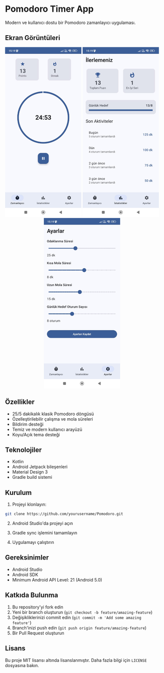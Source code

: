 # Pomodoro Timer App

Modern ve kullanıcı dostu bir Pomodoro zamanlayıcı uygulaması.

## Ekran Görüntüleri

<div align="center">
  <img src="asset/zamanlayıcı.jpg" alt="Zamanlayıcı Ekranı" width="250"/>
  <img src="asset/istatistik.jpg" alt="İstatistik Ekranı" width="250"/>
  <img src="asset/ayarlar.jpg" alt="Ayarlar Ekranı" width="250"/>
</div>

## Özellikler

- 25/5 dakikalık klasik Pomodoro döngüsü
- Özelleştirilebilir çalışma ve mola süreleri
- Bildirim desteği
- Temiz ve modern kullanıcı arayüzü
- Koyu/Açık tema desteği

## Teknolojiler

- Kotlin
- Android Jetpack bileşenleri
- Material Design 3
- Gradle build sistemi

## Kurulum

1. Projeyi klonlayın:
```bash
git clone https://github.com/yourusername/Pomodoro.git
```

2. Android Studio'da projeyi açın

3. Gradle sync işlemini tamamlayın

4. Uygulamayı çalıştırın

## Gereksinimler

- Android Studio
- Android SDK
- Minimum Android API Level: 21 (Android 5.0)

## Katkıda Bulunma

1. Bu repository'yi fork edin
2. Yeni bir branch oluşturun (`git checkout -b feature/amazing-feature`)
3. Değişikliklerinizi commit edin (`git commit -m 'Add some amazing feature'`)
4. Branch'inizi push edin (`git push origin feature/amazing-feature`)
5. Bir Pull Request oluşturun

## Lisans

Bu proje MIT lisansı altında lisanslanmıştır. Daha fazla bilgi için `LICENSE` dosyasına bakın.

